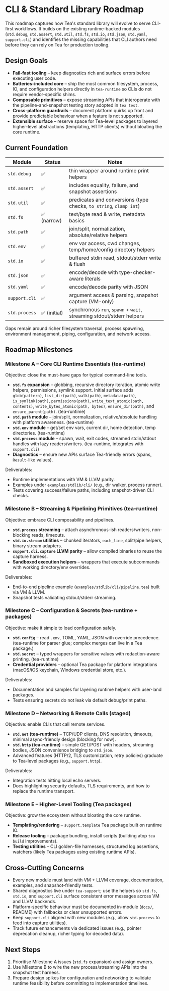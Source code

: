 # CLI & Standard Library Roadmap

This roadmap captures how Tea's standard library will evolve to serve CLI-first
workflows. It builds on the existing runtime-backed modules (`std.debug`,
`std.assert`, `std.util`, `std.fs`, `std.io`, `std.json`, `std.yaml`,
`support.cli`) and identifies the missing capabilities that CLI authors need
before they can rely on Tea for production tooling.

## Design Goals

- **Fail-fast tooling** – keep diagnostics rich and surface errors before
  executing user code.
- **Batteries-included core** – ship the most common filesystem, process, IO,
  and configuration helpers directly in `tea-runtime` so CLIs do not require
  vendor-specific shims.
- **Composable primitives** – expose streaming APIs that interoperate with the
  pipeline-and-snapshot testing story adopted in `tea test`.
- **Cross-platform guardrails** – document platform quirks up front and provide
  predictable behaviour when a feature is not supported.
- **Extensible surface** – reserve space for Tea-level packages to layered
  higher-level abstractions (templating, HTTP clients) without bloating the core
  runtime.

## Current Foundation

| Module        | Status       | Notes                                                                |
| ------------- | ------------ | -------------------------------------------------------------------- |
| `std.debug`   | ✅           | thin wrapper around runtime print helpers                            |
| `std.assert`  | ✅           | includes equality, failure, and snapshot assertions                  |
| `std.util`    | ✅           | predicates and conversions (type checks, `to_string`, `clamp_int`)   |
| `std.fs`      | ✅ (narrow)  | text/byte read & write, metadata basics                              |
| `std.path`    | ✅           | join/split, normalization, absolute/relative helpers                 |
| `std.env`     | ✅           | env var access, cwd changes, temp/home/config directory helpers      |
| `std.io`      | ✅           | buffered stdin read, stdout/stderr write & flush                     |
| `std.json`    | ✅           | encode/decode with type-checker-aware literals                       |
| `std.yaml`    | ✅           | encode/decode parity with JSON                                       |
| `support.cli` | ✅           | argument access & parsing, snapshot capture (VM-only)                |
| `std.process` | ✅ (initial) | synchronous `run`, `spawn` + `wait`, streaming stdout/stderr helpers |

Gaps remain around richer filesystem traversal, process spawning, environment
management, piping, configuration, and network access.

## Roadmap Milestones

### Milestone A – Core CLI Runtime Essentials (tea-runtime)

Objective: close the must-have gaps for typical command-line tools.

- **`std.fs` expansion** – globbing, recursive directory iteration, atomic write
  helpers, permissions, symlink support. Initial surface adds
  `glob(pattern)`, `list_dir(path)`, `walk(path)`, `metadata(path)`,
  `is_symlink(path)`, `permissions(path)`, `write_text_atomic(path, contents)`,
  `write_bytes_atomic(path, bytes)`, `ensure_dir(path)`, and
  `ensure_parent(path)`. (tea-runtime)
- **`std.path` module** – join/split, normalization, relative/absolute handling
  with platform awareness. (tea-runtime)
- **`std.env` module** – get/set env vars, current dir, home detection, temp
  directories. (tea-runtime)
- **`std.process` module** – spawn, wait, exit codes, streamed stdin/stdout
  handles with lazy readers/writers. (tea-runtime, integrates with `support.cli`)
- **Diagnostics** – ensure new APIs surface Tea-friendly errors (spans,
  `Result`-like values).

Deliverables:

- Runtime implementations with VM & LLVM parity.
- Examples under `examples/stdlib/cli/` (e.g., dir walker, process runner).
- Tests covering success/failure paths, including snapshot-driven CLI checks.

### Milestone B – Streaming & Pipelining Primitives (tea-runtime)

Objective: embrace CLI composability and pipelines.

- **`std.process` streaming** – attach asynchronous-ish readers/writers,
  non-blocking reads, timeouts.
- **`std.io.stream` utilities** – chunked iterators, `each_line`, split/pipe
  helpers, binary stream adapters.
- **`support.cli.capture` LLVM parity** – allow compiled binaries to reuse the
  capture harness.
- **Sandboxed execution helpers** – wrappers that execute subcommands with
  working directory/env overrides.

Deliverables:

- End-to-end pipeline example (`examples/stdlib/cli/pipeline.tea`) built via VM & LLVM.
- Snapshot tests validating stdout/stderr streaming.

### Milestone C – Configuration & Secrets (tea-runtime + packages)

Objective: make it simple to load configuration safely.

- **`std.config`** – read `.env`, TOML, YAML, JSON with override precedence.
  (tea-runtime for parser glue; complex merges can live in a Tea package.)
- **`std.secret`** – typed wrappers for sensitive values with redaction-aware
  printing. (tea-runtime)
- **Credential providers** – optional Tea package for platform integrations
  (macOS/iOS keychain, Windows credential store, etc.).

Deliverables:

- Documentation and samples for layering runtime helpers with user-land
  packages.
- Tests ensuring secrets do not leak via default debug/print paths.

### Milestone D – Networking & Remote Calls (staged)

Objective: enable CLIs that call remote services.

- **`std.net` (tea-runtime)** – TCP/UDP clients, DNS resolution, timeouts,
  minimal async-friendly design (blocking for now).
- **`std.http` (tea-runtime)** – simple GET/POST with headers, streaming bodies,
  JSON convenience bridging to `std.json`.
- Advanced features (HTTP/2, TLS customization, retry policies) graduate to
  Tea-level packages (e.g., `support.http`).

Deliverables:

- Integration tests hitting local echo servers.
- Docs highlighting security defaults, TLS requirements, and how to replace the
  runtime transport.

### Milestone E – Higher-Level Tooling (Tea packages)

Objective: grow the ecosystem without bloating the core runtime.

- **Templating/rendering** – `support.template` Tea package built on runtime IO.
- **Release tooling** – package bundling, install scripts (building atop
  `tea build` improvements).
- **Testing utilities** – CLI golden-file harnesses, structured log assertions,
  watchers (likely Tea packages using existing runtime APIs).

## Cross-Cutting Concerns

- Every new module must land with VM + LLVM coverage, documentation, examples,
  and snapshot-friendly tests.
- Shared diagnostics live under `tea-support`; use the helpers so `std.fs`,
  `std.io`, and `support.cli` surface consistent error messages across VM and
  LLVM backends.
- Platform-specific behaviour must be documented in-module (`docs/`, README)
  with fallbacks or clear unsupported errors.
- Keep `support.cli` aligned with new modules (e.g., allow `std.process` to feed
  into capture utilities).
- Track future enhancements via dedicated issues (e.g., pointer deprecation
  cleanup, richer typing for decoded data).

## Next Steps

1. Prioritise Milestone A issues (`std.fs` expansion) and assign owners.
2. Use Milestone B to wire the new process/streaming APIs into the snapshot test
   harness.
3. Prepare design spikes for configuration and networking to validate runtime
   feasibility before committing to implementation timelines.
